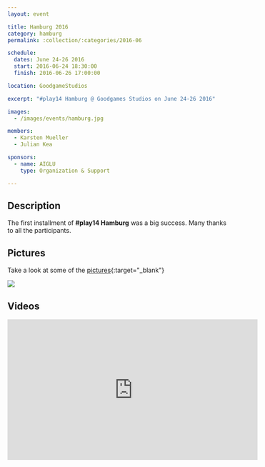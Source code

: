 ```yaml
---
layout: event

title: Hamburg 2016
category: hamburg
permalink: :collection/:categories/2016-06

schedule:
  dates: June 24-26 2016
  start: 2016-06-24 18:30:00
  finish: 2016-06-26 17:00:00

location: GoodgameStudios

excerpt: "#play14 Hamburg @ Goodgames Studios on June 24-26 2016"

images:
  - /images/events/hamburg.jpg

members:
  - Karsten Mueller
  - Julian Kea

sponsors:
  - name: AIGLU
    type: Organization & Support

---
```


## Description
The first installment of **#play14 Hamburg** was a big success.
Many thanks to all the participants.

## Pictures
Take a look at some of the [pictures](https://goo.gl/photos/FUAwyhgbhDs93SEm6){:target="_blank"}

<a href='https://goo.gl/photos/FUAwyhgbhDs93SEm6' target="_blank">
  <img src='https://lh3.googleusercontent.com/Od4BVQ_rSAL4_6vIiptrll41ubf6DReUxeBaprwUm2tShRcxvrvEQUTRvORoYr6vzLTOLf_qywV3QpkZSa89cnDEPwH8ic3UujavBC0jgauH_CNC8tbMP7dEM4HgHIjKMPCQAQ' />
</a>


## Videos

<iframe width="560" height="315" src="https://www.youtube.com/embed/videoseries?list=PL6VQoC829PV20jQOssa4L6_jWeXzqOekg" frameborder="0" allowfullscreen></iframe>
